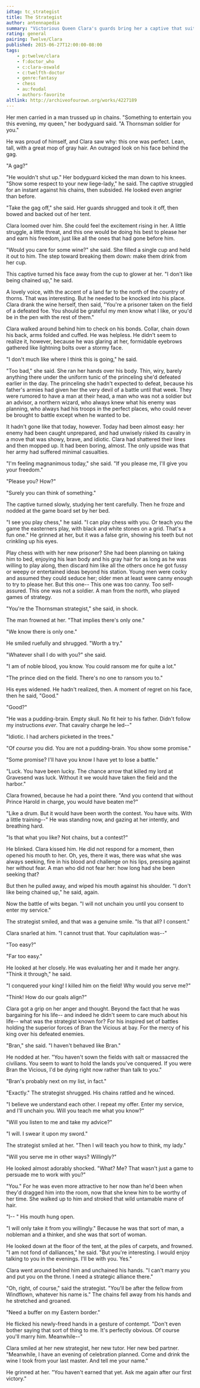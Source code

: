 ```yaml
---
idtag: tc_strategist
title: The Strategist
author: antennapedia
summary: "Victorious Queen Clara's guards bring her a captive that suit her very specific tastes: gray-haired and lean. This one isn't what he appears to be, however."
rating: general
pairing: Twelve/Clara
published: 2015-06-27T12:00:00-08:00
tags:
    - p:twelve/clara
    - f:doctor_who
    - c:clara-oswald
    - c:twelfth-doctor
    - genre:fantasy
    - chess
    - au:feudal
    - authors-favorite
altlink: http://archiveofourown.org/works/4227189
---
```

Her men carried in a man trussed up in chains. "Something to entertain you this evening, my queen," her bodyguard said. "A Thornsman soldier for you."

He was proud of himself, and Clara saw why: this one was perfect. Lean, tall, with a great mop of gray hair. An outraged look on his face behind the gag.

"A gag?"

"He wouldn't shut up." Her bodyguard kicked the man down to his knees. "Show some respect to your new liege-lady," he said. The captive struggled for an instant against his chains, then subsided. He looked even angrier than before.

"Take the gag off," she said. Her guards shrugged and took it off, then bowed and backed out of her tent.

Clara loomed over him. She could feel the excitement rising in her. A little struggle, a little threat, and this one would be doing his best to please her and earn his freedom, just like all the ones that had gone before him.

"Would you care for some wine?" she said. She filled a single cup and held it out to him. The step toward breaking them down: make them drink from her cup.

This captive turned his face away from the cup to glower at her. "I don't like being chained up," he said.

A lovely voice, with the accent of a land far to the north of the country of thorns. That was interesting. But he needed to be knocked into his place. Clara drank the wine herself, then said, "You're a prisoner taken on the field of a defeated foe. You should be grateful my men know what I like, or you'd be in the pen with the rest of them."

Clara walked around behind him to check on his bonds. Collar, chain down his back, arms folded and cuffed. He was helpless. He didn't seem to realize it, however, because he was glaring at her, formidable eyebrows gathered like lightning bolts over a stormy face.

"I don't much like where I think this is going," he said.

"Too bad," she said. She ran her hands over his body. Thin, wiry, barely anything there under the uniform tunic of the princeling she'd defeated earlier in the day. The princeling she hadn't expected to defeat, because his father's armies had given her the very devil of a battle until that week. They were rumored to have a man at their head, a man who was not a soldier but an advisor, a northern wizard, who always knew what his enemy was planning, who always had his troops in the perfect places, who could never be brought to battle except when he wanted to be.

It hadn't gone like that today, however. Today had been almost easy: her enemy had been caught unprepared, and had unwisely risked its cavalry in a move that was showy, brave, and idiotic. Clara had shattered their lines and then mopped up. It had been boring, almost. The only upside was that her army had suffered minimal casualties.

"I'm feeling magnanimous today," she said. "If you please me, I'll give you your freedom."

"Please you? How?"

"Surely you can think of something."

The captive turned slowly, studying her tent carefully. Then he froze and nodded at the game board set by her bed.

"I see you play chess," he said. "I can play chess with you. Or teach you the game the easterners play, with black and white stones on a grid. That's a fun one." He grinned at her, but it was a false grin, showing his teeth but not crinkling up his eyes.

Play chess with with her new prisoner? She had been planning on taking him to bed, enjoying his lean body and his gray hair for as long as he was willing to play along, then discard him like all the others once he got fussy or weepy or entertained ideas beyond his station. Young men were cocky and assumed they could seduce her; older men at least were canny enough to try to please her. But this one-- This one was too canny. Too self-assured. This one was not a soldier. A man from the north, who played games of strategy.

"You're the Thornsman strategist," she said, in shock.

The man frowned at her. "That implies there's only one."

"We know there is only one."

He smiled ruefully and shrugged. "Worth a try."

"Whatever shall I do with you?" she said.

"I am of noble blood, you know. You could ransom me for quite a lot."

"The prince died on the field. There's no one to ransom you to."

His eyes widened. He hadn't realized, then. A moment of regret on his face, then he said, "Good."

"Good?"

"He was a pudding-brain. Empty skull. No fit heir to his father. Didn't follow my instructions *ever*. That cavalry charge he led--"

"Idiotic. I had archers picketed in the trees."

"Of *course* you did. You are not a pudding-brain. You show some promise."

"Some promise? I'll have you know I have yet to lose a battle."

"Luck. You have been lucky. The chance arrow that killed my lord at Gravesend was luck. Without it we would have taken the field and the harbor."

Clara frowned, because he had a point there. "And you contend that without Prince Harold in charge, you would have beaten me?"

"Like a drum. But it would have been worth the contest. You have wits. With a little training--" He was standing now, and gazing at her intently, and breathing hard.

"Is that what you like? Not chains, but a contest?"

He blinked. Clara kissed him. He did not respond for a moment, then opened his mouth to her. Oh, yes, there it was, there was what she was always seeking, fire in his blood and challenge on his lips, pressing against her without fear. A man who did not fear her: how long had she been seeking that?

But then he pulled away, and wiped his mouth against his shoulder. "I don't like being chained up," he said, again.

Now the battle of wits began. "I will not unchain you until you consent to enter my service."

The strategist smiled, and that was a genuine smile. "Is that all? I consent."

Clara snarled at him. "I cannot trust that. Your capitulation was--"

"Too easy?"

"Far too easy."

He looked at her closely. He was evaluating her and it made her angry. "Think it through," he said.

"I conquered your king! I killed him on the field! Why would you serve me?"

"Think! How do our goals align?"

Clara got a grip on her anger and thought. Beyond the fact that he was bargaining for his life-- and indeed he didn't seem to care much about his life-- what was the strategist known for? For his inspired set of battles holding the superior forces of Bran the Vicious at bay. For the mercy of his king over his defeated enemies.

"Bran," she said. "I haven't behaved like Bran."

He nodded at her. "You haven't sown the fields with salt or massacred the civilians. You seem to want to hold the lands you've conquered. If you were Bran the Vicious, I'd be dying right now rather than talk to you."

"Bran's probably next on my list, in fact."

"Exactly." The strategist shrugged. His chains rattled and he winced.

"I believe we understand each other. I repeat my offer. Enter my service, and I'll unchain you. Will you teach me what you know?"

"Will you listen to me and take my advice?"

"I will. I swear it upon my sword."

The strategist smiled at her. "Then I will teach you how to think, my lady."

"Will you serve me in other ways? Willingly?"

He looked almost adorably shocked. "What? Me? That wasn't just a game to persuade me to work with you?"

"You." For he was even more attractive to her now than he'd been when they'd dragged him into the room, now that she knew him to be worthy of her time. She walked up to him and stroked that wild untamable mane of hair.

"I-- " His mouth hung open.

"I will only take it from you willingly." Because he was that sort of man, a nobleman and a thinker, and she was that sort of woman.

He looked down at the floor of the tent, at the piles of carpets, and frowned. "I am not fond of dalliances," he said. "But you're interesting. I would enjoy talking to you in the evenings. I'll be with you. Yes."

Clara went around behind him and unchained his hands. "I can't marry you and put you on the throne. I need a strategic alliance there."

"Oh, right, of course," said the strategist. "You'll be after the fellow from Windflown, whatever his name is." The chains fell away from his hands and he stretched and groaned.

"Need a buffer on my Eastern border."

He flicked his newly-freed hands in a gesture of contempt. "Don't even bother saying that sort of thing to me. It's perfectly obvious. Of course you'll marry him. Meanwhile--"

Clara smiled at her new strategist, her new tutor. Her new bed partner. "Meanwhile, I have an evening of celebration planned. Come and drink the wine I took from your last master. And tell me your name."

He grinned at her. "You haven't earned that yet. Ask me again after our first victory."
